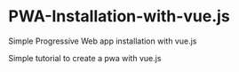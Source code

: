 # PWA-Installation-with-vue.js
Simple Progressive Web app installation with vue.js

Simple tutorial to create a pwa with vue.js
##
